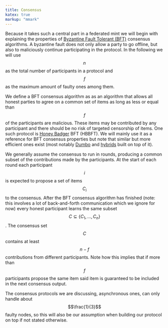 ```yaml
---
title: Consensus
katex: true
markup: "mmark"
---
```


Because it takes such a central part in a federated mint we will begin with explaining the properties of
[Byzantine Fault Tolerant (BFT)](https://en.wikipedia.org/wiki/Byzantine_fault) consensus algorithms.
A byzantine fault does not only allow a party to go offline, but also to maliciously continue participating in the
protocol. In the following we will use $$n$$ as the total number of participants in a protocol and $$f$$ as the maximum
amount of faulty ones among them.

We define a BFT consensus algorithm as as an algorithm that allows all honest parties to agree on a common
set of items as long as less or equal than $$f$$ of the participants are malicious. These items may be contributed by
any participant and there should be no risk of targeted censorship of items. One such protocol is [Honey Badger] BFT 
(HBBFT). We will mainly use it as a reference for BFT consensus properties but note that similar but more efficient ones
exist (most notably [Dumbo] and [hybrids] built on top of it).

We generally assume the consensus to run in rounds, producing a common subset of the contributions made by the
participants. At the start of each round each participant $$i$$ is expected to propose a set of items $$C_i$$ to the
consensus. After the BFT consensus algorithm has finished (note: this involves a lot of back-and-forth communication
which we ignore for now) every honest participant learns the same subset $$C \subseteq \{C_1, \dots, C_n\}$$. The
consensus set $$C$$ contains at least $$n-f$$ contributions from different participants. Note how this implies that
if more than $$f$$ participants propose the same item said item is guaranteed to be included in the next consensus
output.

The consensus protocols we are discussing, asynchronous ones, can only handle about $$\frac{1}{3}$$ faulty nodes, so this will
also be our assumption when building our protocol on top if not stated otherwise.

[Honey Badger]: https://eprint.iacr.org/2016/199.pdf
[Dumbo]: https://eprint.iacr.org/2020/841.pdf
[hybrids]: https://arxiv.org/pdf/2103.09425
